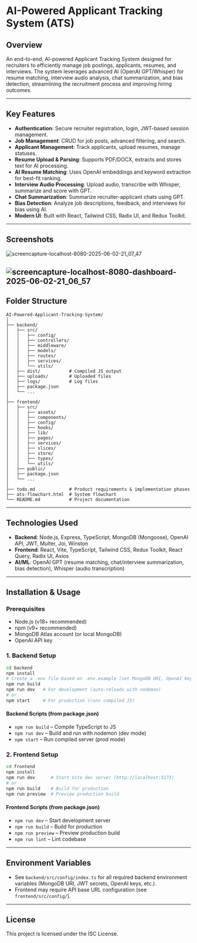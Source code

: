 # AI-Powered Applicant Tracking System (ATS)

## Overview
An end-to-end, AI-powered Applicant Tracking System designed for recruiters to efficiently manage job postings, applicants, resumes, and interviews. The system leverages advanced AI (OpenAI GPT/Whisper) for resume matching, interview audio analysis, chat summarization, and bias detection, streamlining the recruitment process and improving hiring outcomes.

---

## Key Features
- **Authentication**: Secure recruiter registration, login, JWT-based session management.
- **Job Management**: CRUD for job posts, advanced filtering, and search.
- **Applicant Management**: Track applicants, upload resumes, manage statuses.
- **Resume Upload & Parsing**: Supports PDF/DOCX, extracts and stores text for AI processing.
- **AI Resume Matching**: Uses OpenAI embeddings and keyword extraction for best-fit ranking.
- **Interview Audio Processing**: Upload audio, transcribe with Whisper, summarize and score with GPT.
- **Chat Summarization**: Summarize recruiter-applicant chats using GPT.
- **Bias Detection**: Analyze job descriptions, feedback, and interviews for bias using AI.
- **Modern UI**: Built with React, Tailwind CSS, Radix UI, and Redux Toolkit.

---

## Screenshots
![screencapture-localhost-8080-2025-06-02-21_07_47](https://github.com/user-attachments/assets/286dea3b-5666-4177-b35e-2620cf91e958)

![screencapture-localhost-8080-dashboard-2025-06-02-21_06_57](https://github.com/user-attachments/assets/1e93db13-045e-4665-8790-3588829e529e)
---

## Folder Structure
```
AI-Powered-Applicant-Tracking-System/
│
├── backend/
│   ├── src/
│   │   ├── config/
│   │   ├── controllers/
│   │   ├── middleware/
│   │   ├── models/
│   │   ├── routes/
│   │   ├── services/
│   │   └── utils/
│   ├── dist/           # Compiled JS output
│   ├── uploads/        # Uploaded files
│   ├── logs/           # Log files
│   ├── package.json
│   └── ...
│
├── frontend/
│   ├── src/
│   │   ├── assets/
│   │   ├── components/
│   │   ├── config/
│   │   ├── hooks/
│   │   ├── lib/
│   │   ├── pages/
│   │   ├── services/
│   │   ├── slices/
│   │   ├── store/
│   │   ├── types/
│   │   └── utils/
│   ├── public/
│   ├── package.json
│   └── ...
│
├── todo.md             # Product requirements & implementation phases
├── ats-flowchart.html  # System flowchart
└── README.md           # Project documentation
```

---

## Technologies Used
- **Backend**: Node.js, Express, TypeScript, MongoDB (Mongoose), OpenAI API, JWT, Multer, Joi, Winston
- **Frontend**: React, Vite, TypeScript, Tailwind CSS, Redux Toolkit, React Query, Radix UI, Axios
- **AI/ML**: OpenAI GPT (resume matching, chat/interview summarization, bias detection), Whisper (audio transcription)

---

## Installation & Usage

### Prerequisites
- Node.js (v18+ recommended)
- npm (v9+ recommended)
- MongoDB Atlas account (or local MongoDB)
- OpenAI API key

### 1. Backend Setup
```bash
cd backend
npm install
# Create a .env file based on .env.example (set MongoDB URI, OpenAI key, JWT secrets, etc.)
npm run build
npm run dev   # For development (auto-reloads with nodemon)
# or
npm start     # For production (runs compiled JS)
```

#### Backend Scripts (from package.json)
- `npm run build`   – Compile TypeScript to JS
- `npm run dev`     – Build and run with nodemon (dev mode)
- `npm start`       – Run compiled server (prod mode)

### 2. Frontend Setup
```bash
cd frontend
npm install
npm run dev      # Start Vite dev server (http://localhost:5173)
# or
npm run build    # Build for production
npm run preview  # Preview production build
```

#### Frontend Scripts (from package.json)
- `npm run dev`      – Start development server
- `npm run build`    – Build for production
- `npm run preview`  – Preview production build
- `npm run lint`     – Lint codebase

---

## Environment Variables
- See `backend/src/config/index.ts` for all required backend environment variables (MongoDB URI, JWT secrets, OpenAI keys, etc.).
- Frontend may require API base URL configuration (see `frontend/src/config/`).

---

## License
This project is licensed under the ISC License. 
